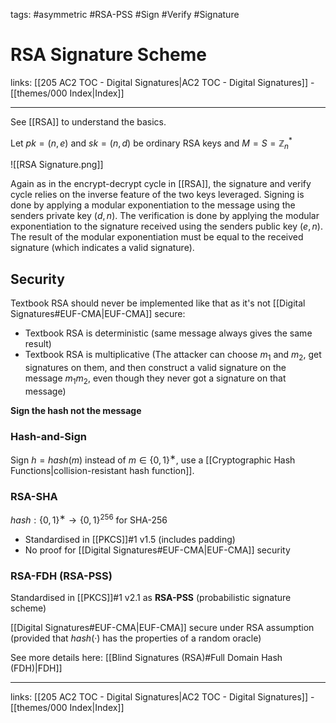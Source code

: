 tags: #asymmetric #RSA-PSS #Sign #Verify #Signature

# RSA Signature Scheme

links: [[205 AC2 TOC - Digital Signatures|AC2 TOC - Digital Signatures]] - [[themes/000 Index|Index]]

---

See [[RSA]] to understand the basics.

Let $pk=(n,e)$ and $sk=(n,d)$ be ordinary RSA keys and $M=S=\mathbb{Z}_n^*$

![[RSA Signature.png]]

Again as in the encrypt-decrypt cycle in [[RSA]], the signature and verify cycle relies on the inverse feature of the two keys leveraged. Signing is done by applying a modular exponentiation to the message using the senders private key $(d,n)$. The verification is done by applying the modular exponentiation to the signature received using the senders public key $(e,n)$. The result of the modular exponentiation must be equal to the received signature (which indicates a valid signature).

## Security

Textbook RSA should never be implemented like that  as it's not [[Digital Signatures#EUF-CMA|EUF-CMA]] secure:

* Textbook RSA is deterministic (same message always gives the same result)
* Textbook RSA is multiplicative (The attacker can choose $m_1$ and $m_2$, get signatures on them, and then construct a valid signature on the message $m_1m_2$, even though they never got a signature on that message)

**Sign the hash not the message**

### Hash-and-Sign

Sign $h = hash(m)$ instead of $m \in \{0, 1\}^∗$, use a [[Cryptographic Hash Functions|collision-resistant hash function]].

### RSA-SHA

$hash: \{0, 1\}^∗ \rightarrow \{0, 1\}^{256}$ for SHA-256

* Standardised in [[PKCS]]#1 v1.5 (includes padding)
* No proof for [[Digital Signatures#EUF-CMA|EUF-CMA]] security

### RSA-FDH (RSA-PSS)

Standardised in [[PKCS]]#1 v2.1 as **RSA-PSS** (probabilistic signature scheme)

[[Digital Signatures#EUF-CMA|EUF-CMA]] secure under RSA assumption (provided that $hash(·)$ has the properties of a random oracle)

See more details here: [[Blind Signatures (RSA)#Full Domain Hash (FDH)|FDH]]

---
links: [[205 AC2 TOC - Digital Signatures|AC2 TOC - Digital Signatures]] - [[themes/000 Index|Index]]